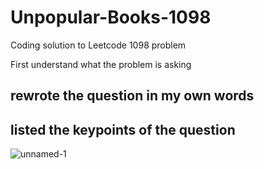 # Unpopular-Books-1098
Coding solution to Leetcode 1098 problem

First understand what the problem is asking 
## rewrote the question in my own words
## listed the keypoints of the question

![unnamed-1](https://github.com/user-attachments/assets/b2023a06-cd59-477f-85af-6042d82a1b44)
